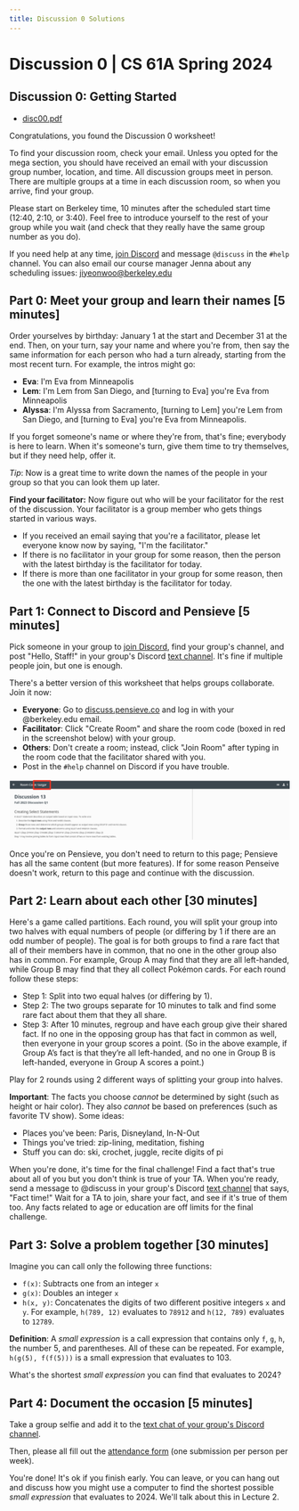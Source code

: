 ```yaml
---
title: Discussion 0 Solutions
---
```


# Discussion 0 | CS 61A Spring 2024

## Discussion 0: Getting Started

-   [disc00.pdf](/resource/cs61a/disc00.pdf)

Congratulations, you found the Discussion 0 worksheet!

To find your discussion room, check your email. Unless you opted for the mega section, you should have received an email with your discussion group number, location, and time. All discussion groups meet in person. There are multiple groups at a time in each discussion room, so when you arrive, find your group.

Please start on Berkeley time, 10 minutes after the scheduled start time (12:40, 2:10, or 3:40). Feel free to introduce yourself to the rest of your group while you wait (and check that they really have the same group number as you do).

If you need help at any time, [join Discord](https://cs61a.org/articles/discord) and message `@discuss` in the `#help` channel. You can also email our course manager Jenna about any scheduling issues: jiyeonwoo@berkeley.edu

## Part 0: Meet your group and learn their names \[5 minutes\]

Order yourselves by birthday: January 1 at the start and December 31 at the end. Then, on your turn, say your name and where you're from, then say the same information for each person who had a turn already, starting from the most recent turn. For example, the intros might go:

-   **Eva**: I'm Eva from Minneapolis
-   **Lem**: I'm Lem from San Diego, and \[turning to Eva\] you're Eva from Minneapolis
-   **Alyssa**: I'm Alyssa from Sacramento, \[turning to Lem\] you're Lem from San Diego, and \[turning to Eva\] you're Eva from Minneapolis.

If you forget someone's name or where they're from, that's fine; everybody is here to learn. When it's someone's turn, give them time to try themselves, but if they need help, offer it.

_Tip_: Now is a great time to write down the names of the people in your group so that you can look them up later.

**Find your facilitator:** Now figure out who will be your facilitator for the rest of the discussion. Your facilitator is a group member who gets things started in various ways.

-   If you received an email saying that you're a facilitator, please let everyone know now by saying, "I'm the facilitator."
-   If there is no facilitator in your group for some reason, then the person with the latest birthday is the facilitator for today.
-   If there is more than one facilitator in your group for some reason, then the one with the latest birthday is the facilitator for today.

## Part 1: Connect to Discord and Pensieve \[5 minutes\]

Pick someone in your group to [join Discord](https://cs61a.org/articles/discord), find your group's channel, and post "Hello, Staff!" in your group's Discord [text channel](https://support.discord.com/hc/en-us/articles/4412085582359-Text-Channels-Text-Chat-In-Voice-Channels#h_01FMJT412WBX1MR4HDYNR8E95X). It's fine if multiple people join, but one is enough.

There's a better version of this worksheet that helps groups collaborate. Join it now:

-   **Everyone**: Go to [discuss.pensieve.co](http://discuss.pensieve.co/) and log in with your @berkeley.edu email.
-   **Facilitator**: Click "Create Room" and share the room code (boxed in red in the screenshot below) with your group.
-   **Others**: Don't create a room; instead, click "Join Room" after typing in the room code that the facilitator shared with you.
-   Post in the `#help` channel on Discord if you have trouble.

![Pensieve room](/img/cs61a/img3.png)

Once you're on Pensieve, you don't need to return to this page; Pensieve has all the same content (but more features). If for some reason Penseive doesn't work, return to this page and continue with the discussion.

## Part 2: Learn about each other \[30 minutes\]

Here's a game called partitions. Each round, you will split your group into two halves with equal numbers of people (or differing by 1 if there are an odd number of people). The goal is for both groups to find a rare fact that all of their members have in common, that no one in the other group also has in common. For example, Group A may find that they are all left-handed, while Group B may find that they all collect Pokémon cards. For each round follow these steps:

-   Step 1: Split into two equal halves (or differing by 1).
-   Step 2: The two groups separate for 10 minutes to talk and find some rare fact about them that they all share.
-   Step 3: After 10 minutes, regroup and have each group give their shared fact. If no one in the opposing group has that fact in common as well, then everyone in your group scores a point. (So in the above example, if Group A’s fact is that they’re all left-handed, and no one in Group B is left-handed, everyone in Group A scores a point.)

Play for 2 rounds using 2 different ways of splitting your group into halves.

**Important**: The facts you choose _cannot_ be determined by sight (such as height or hair color). They also _cannot_ be based on preferences (such as favorite TV show). Some ideas:

-   Places you've been: Paris, Disneyland, In-N-Out
-   Things you've tried: zip-lining, meditation, fishing
-   Stuff you can do: ski, crochet, juggle, recite digits of pi

When you're done, it's time for the final challenge! Find a fact that's true about all of you but you don't think is true of your TA. When you're ready, send a message to @discuss in your group's Discord [text channel](https://support.discord.com/hc/en-us/articles/4412085582359-Text-Channels-Text-Chat-In-Voice-Channels#h_01FMJT412WBX1MR4HDYNR8E95X) that says, "Fact time!" Wait for a TA to join, share your fact, and see if it's true of them too. Any facts related to age or education are off limits for the final challenge.

## Part 3: Solve a problem together \[30 minutes\]

Imagine you can call only the following three functions:

-   `f(x)`: Subtracts one from an integer `x`
-   `g(x)`: Doubles an integer `x`
-   `h(x, y)`: Concatenates the digits of two different positive integers `x` and `y`. For example, `h(789, 12)` evaluates to `78912` and `h(12, 789)` evaluates to `12789`.

**Definition**: A _small expression_ is a call expression that contains only `f`, `g`, `h`, the number 5, and parentheses. All of these can be repeated. For example, `h(g(5), f(f(5)))` is a small expression that evaluates to 103.

What's the shortest _small expression_ you can find that evaluates to 2024?

## Part 4: Document the occasion \[5 minutes\]

Take a group selfie and add it to the [text chat of your group's Discord channel](https://support.discord.com/hc/en-us/articles/4412085582359-Text-Channels-Text-Chat-In-Voice-Channels#h_01FMJT412WBX1MR4HDYNR8E95X).

Then, please all fill out the [attendance form](https://forms.gle/yH4KNcMN4VSd6mGG6) (one submission per person per week).

You're done! It's ok if you finish early. You can leave, or you can hang out and discuss how you might use a computer to find the shortest possible _small expression_ that evaluates to 2024. We'll talk about this in Lecture 2.